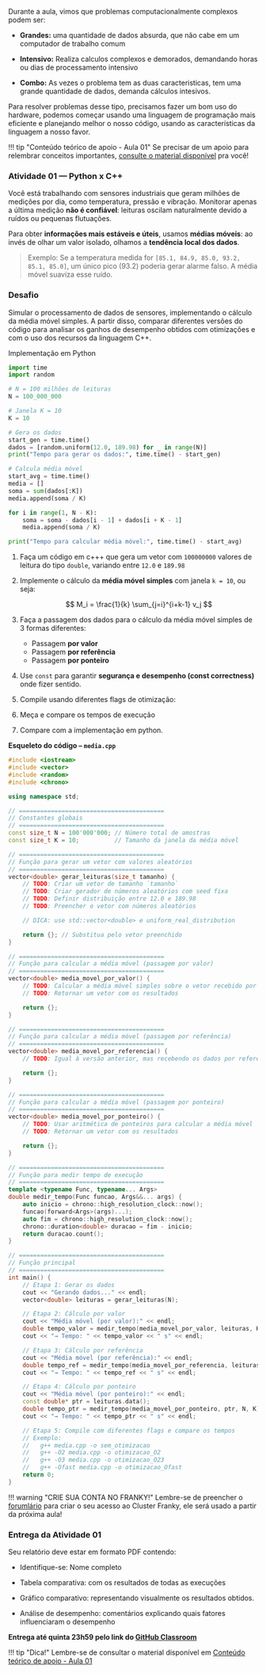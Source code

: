 
Durante a aula, vimos que problemas computacionalmente complexos podem ser:

- **Grandes:** uma quantidade de dados absurda, que não cabe em um computador de trabalho comum

- **Intensivo:** Realiza calculos complexos e demorados, demandando horas ou dias de processamento intensivo

- **Combo:** As vezes o problema tem as duas caracteristicas, tem uma grande quantidade de dados, demanda cálculos intesivos.


Para resolver problemas desse tipo, precisamos fazer um bom uso do hardware, podemos começar usando uma linguagem de programação mais eficiente e planejando melhor o nosso código, usando as características da linguagem a nosso favor.

!!! tip "Conteúdo teórico de apoio - Aula 01"
    Se precisar de um apoio para relembrar conceitos importantes, [consulte o material disponível](../../teoria/aula01/index.md) pra você!


### Atividade 01 — **Python x C++**

Você está trabalhando com sensores industriais que geram milhões de medições por dia, como temperatura, pressão e vibração. Monitorar apenas a última medição **não é confiável**: leituras oscilam naturalmente devido a ruídos ou pequenas flutuações.

Para obter **informações mais estáveis e úteis**, usamos **médias móveis**: ao invés de olhar um valor isolado, olhamos a **tendência local dos dados**.

> Exemplo: Se a temperatura medida for `[85.1, 84.9, 85.0, 93.2, 85.1, 85.0]`, um único pico (93.2) poderia gerar alarme falso. A média móvel suaviza esse ruído.


### Desafio

Simular o processamento de dados de sensores, implementando o cálculo da média móvel simples. A partir disso, comparar diferentes versões do código para analisar os ganhos de desempenho obtidos com otimizações e com o uso dos recursos da linguagem C++.

Implementação em Python
```python
import time
import random

# N = 100 milhões de leituras
N = 100_000_000

# Janela K = 10
K = 10

# Gera os dados
start_gen = time.time()
dados = [random.uniform(12.0, 189.98) for _ in range(N)]
print("Tempo para gerar os dados:", time.time() - start_gen)

# Calcula média móvel
start_avg = time.time()
media = []
soma = sum(dados[:K])
media.append(soma / K)

for i in range(1, N - K):
    soma = soma - dados[i - 1] + dados[i + K - 1]
    media.append(soma / K)

print("Tempo para calcular média móvel:", time.time() - start_avg)
```


1. Faça um código em c+++ que gera um vetor com `100000000` valores de leitura do tipo `double`, variando entre `12.0` e `189.98`

2. Implemente o cálculo da **média móvel simples** com janela `k = 10`, ou seja:

   $$
   M_i = \frac{1}{k} \sum_{j=i}^{i+k-1} v_j
   $$

3. Faça a passagem dos dados para o cálculo da média móvel simples de 3 formas diferentes:
   * Passagem **por valor**
   * Passagem **por referência**
   * Passagem **por ponteiro**

4. Use `const` para garantir **segurança e desempenho (const correctness)** onde fizer sentido.

5. Compile usando diferentes flags de otimização:

7. Meça e compare os tempos de execução

8. Compare com a implementação em python.


**Esqueleto do código – `media.cpp`**

```cpp
#include <iostream>
#include <vector>
#include <random>
#include <chrono>

using namespace std;

// =========================================
// Constantes globais
// =========================================
const size_t N = 100'000'000; // Número total de amostras
const size_t K = 10;          // Tamanho da janela da média móvel

// =========================================
// Função para gerar um vetor com valores aleatórios
// =========================================
vector<double> gerar_leituras(size_t tamanho) {
    // TODO: Criar um vetor de tamanho `tamanho`
    // TODO: Criar gerador de números aleatórios com seed fixa
    // TODO: Definir distribuição entre 12.0 e 189.98
    // TODO: Preencher o vetor com números aleatórios

    // DICA: use std::vector<double> e uniform_real_distribution

    return {}; // Substitua pelo vetor preenchido
}

// =========================================
// Função para calcular a média móvel (passagem por valor)
// =========================================
vector<double> media_movel_por_valor() {
    // TODO: Calcular a média móvel simples sobre o vetor recebido por valor
    // TODO: Retornar um vetor com os resultados

    return {};
}

// =========================================
// Função para calcular a média móvel (passagem por referência)
// =========================================
vector<double> media_movel_por_referencia() {
    // TODO: Igual à versão anterior, mas recebendo os dados por referência constante

    return {};
}

// =========================================
// Função para calcular a média móvel (passagem por ponteiro)
// =========================================
vector<double> media_movel_por_ponteiro() {
    // TODO: Usar aritmética de ponteiros para calcular a média móvel
    // TODO: Retornar um vetor com os resultados

    return {};
}

// =========================================
// Função para medir tempo de execução
// =========================================
template <typename Func, typename... Args>
double medir_tempo(Func funcao, Args&&... args) {
    auto inicio = chrono::high_resolution_clock::now();
    funcao(forward<Args>(args)...);
    auto fim = chrono::high_resolution_clock::now();
    chrono::duration<double> duracao = fim - inicio;
    return duracao.count();
}

// =========================================
// Função principal
// =========================================
int main() {
    // Etapa 1: Gerar os dados
    cout << "Gerando dados..." << endl;
    vector<double> leituras = gerar_leituras(N);

    // Etapa 2: Cálculo por valor
    cout << "Média móvel (por valor):" << endl;
    double tempo_valor = medir_tempo(media_movel_por_valor, leituras, K);
    cout << "→ Tempo: " << tempo_valor << " s" << endl;

    // Etapa 3: Cálculo por referência
    cout << "Média móvel (por referência):" << endl;
    double tempo_ref = medir_tempo(media_movel_por_referencia, leituras, K);
    cout << "→ Tempo: " << tempo_ref << " s" << endl;

    // Etapa 4: Cálculo por ponteiro
    cout << "Média móvel (por ponteiro):" << endl;
    const double* ptr = leituras.data();
    double tempo_ptr = medir_tempo(media_movel_por_ponteiro, ptr, N, K);
    cout << "→ Tempo: " << tempo_ptr << " s" << endl;

    // Etapa 5: Compile com diferentes flags e compare os tempos
    // Exemplo:
    //   g++ media.cpp -o sem_otimizacao
    //   g++ -O2 media.cpp -o otimizacao_O2
    //   g++ -O3 media.cpp -o otimizacao_O23
    //   g++ -Ofast media.cpp -o otimizacao_Ofast
    return 0;
}

```

!!! warning "CRIE SUA CONTA NO FRANKY!"
    Lembre-se de preencher o [forumlário](https://forms.gle/K9FK8be9HjoJ4ypGA) para criar o seu acesso ao Cluster Franky, ele será usado a partir da próxima aula!

### Entrega da Atividade 01
Seu relatório deve estar em formato PDF contendo:

* Identifique-se: Nome completo 
 
* Tabela comparativa: com os resultados de todas as execuções

* Gráfico comparativo: representando visualmente os resultados obtidos.

* Análise de desempenho: comentários explicando quais fatores influenciaram o desempenho

**Entrega até quinta 23h59 pelo link do [GitHub Classroom](https://classroom.github.com/a/GoLn_7KP)**

!!! tip "Dica!"
    Lembre-se de consultar o material disponível em [Conteúdo teórico de apoio - Aula 01](../../teoria/aula01/index.md)
